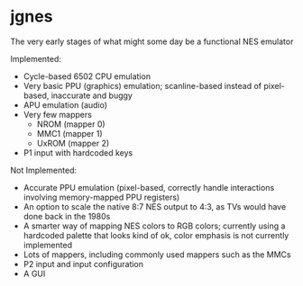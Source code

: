 # jgnes

The very early stages of what might some day be a functional NES emulator

Implemented:
* Cycle-based 6502 CPU emulation
* Very basic PPU (graphics) emulation; scanline-based instead of pixel-based, inaccurate and buggy
* APU emulation (audio)
* Very few mappers
  * NROM (mapper 0)
  * MMC1 (mapper 1)
  * UxROM (mapper 2)
* P1 input with hardcoded keys

Not Implemented:
* Accurate PPU emulation (pixel-based, correctly handle interactions involving memory-mapped PPU registers)
* An option to scale the native 8:7 NES output to 4:3, as TVs would have done back in the 1980s
* A smarter way of mapping NES colors to RGB colors; currently using a hardcoded palette that looks kind of ok, color emphasis is not currently implemented
* Lots of mappers, including commonly used mappers such as the MMCs
* P2 input and input configuration
* A GUI

